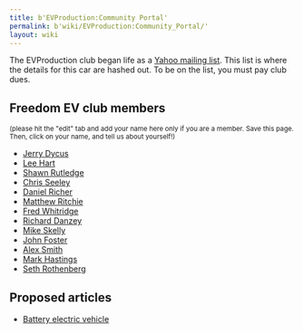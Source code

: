 ```yaml
---
title: b'EVProduction:Community Portal'
permalink: b'wiki/EVProduction:Community_Portal/'
layout: wiki
---
```


The EVProduction club began life as a [Yahoo mailing
list](http://groups.yahoo.com/group/EVProduction/). This list is where
the details for this car are hashed out. To be on the list, you must pay
club dues.

Freedom EV club members
-----------------------

<small>(please hit the "edit" tab and add your name here only if you are
a member. Save this page. Then, click on your name, and tell us about
yourself!)</small>

-   [Jerry Dycus](/wiki/User%3AJerry_Dycus "wikilink")
-   [Lee Hart](/wiki/User%3ALee_Hart "wikilink")
-   [Shawn Rutledge](/wiki/User%3AShawn_Rutledge "wikilink")
-   [Chris Seeley](/wiki/User%3AChris_Seeley "wikilink")
-   [Daniel Richer](/wiki/User%3ADaniel_Richer "wikilink")
-   [Matthew Ritchie](/wiki/User%3AMatthew_Ritchie "wikilink")
-   [Fred Whitridge](/wiki/User%3AFred_Whitridge "wikilink")
-   [Richard Danzey](/wiki/User%3ARichard_Danzey "wikilink")
-   [Mike Skelly](/wiki/User%3AMike_Skelly "wikilink")
-   [John Foster](/wiki/User%3AJohn_Foster "wikilink")
-   [Alex Smith](/wiki/User%3AAlex_Smith "wikilink")
-   [Mark Hastings](/wiki/User%3AMark_Hastings "wikilink")
-   [Seth Rothenberg](/wiki/User%3ASeth_Rothenberg "wikilink")

Proposed articles
-----------------

-   [Battery electric vehicle](/wiki/Battery_electric_vehicle "wikilink")
